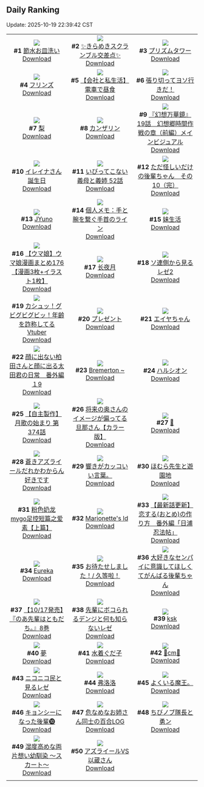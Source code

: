 ## Daily Ranking
Update: 2025-10-19 22:39:42 CST

|      |      |      |
| :----: | :----: | :----: |
| ![](https://i.pixiv.re/c/240x480/img-master/img/2025/10/17/08/52/40/136366910_p0_master1200.jpg)<br>**#1** [節水お皿洗い](https://www.pixiv.net/artworks/136366910)<br>[Download](https://i.pixiv.re/img-original/img/2025/10/17/08/52/40/136366910_p0.jpg) | ![](https://i.pixiv.re/c/240x480/img-master/img/2025/10/17/19/10/34/136380526_p0_master1200.jpg)<br>**#2** [✨きらめきスクランブル交差点✨](https://www.pixiv.net/artworks/136380526)<br>[Download](https://i.pixiv.re/img-original/img/2025/10/17/19/10/34/136380526_p0.jpg) | ![](https://i.pixiv.re/c/240x480/img-master/img/2025/10/17/00/00/14/136356600_p0_master1200.jpg)<br>**#3** [プリズムタワー](https://www.pixiv.net/artworks/136356600)<br>[Download](https://i.pixiv.re/img-original/img/2025/10/17/00/00/14/136356600_p0.png) |
| ![](https://i.pixiv.re/c/240x480/img-master/img/2025/10/17/00/00/21/136356652_p0_master1200.jpg)<br>**#4** [フリンズ](https://www.pixiv.net/artworks/136356652)<br>[Download](https://i.pixiv.re/img-original/img/2025/10/17/00/00/21/136356652_p0.jpg) | ![](https://i.pixiv.re/c/240x480/img-master/img/2025/10/17/12/00/16/136370098_p0_master1200.jpg)<br>**#5** [【会社と私生活】電車で昼食](https://www.pixiv.net/artworks/136370098)<br>[Download](https://i.pixiv.re/img-original/img/2025/10/17/12/00/16/136370098_p0.jpg) | ![](https://i.pixiv.re/c/240x480/img-master/img/2025/10/17/07/30/06/136365724_p0_master1200.jpg)<br>**#6** [張り切ってヨソ行きだ！](https://www.pixiv.net/artworks/136365724)<br>[Download](https://i.pixiv.re/img-original/img/2025/10/17/07/30/06/136365724_p0.jpg) |
| ![](https://i.pixiv.re/c/240x480/img-master/img/2025/10/17/20/30/01/136383503_p0_master1200.jpg)<br>**#7** [梨](https://www.pixiv.net/artworks/136383503)<br>[Download](https://i.pixiv.re/img-original/img/2025/10/17/20/30/01/136383503_p0.png) | ![](https://i.pixiv.re/c/240x480/img-master/img/2025/10/17/00/00/09/136356570_p0_master1200.jpg)<br>**#8** [カンザリン](https://www.pixiv.net/artworks/136356570)<br>[Download](https://i.pixiv.re/img-original/img/2025/10/17/00/00/09/136356570_p0.png) | ![](https://i.pixiv.re/c/240x480/img-master/img/2025/10/17/22/17/23/136388587_p0_master1200.jpg)<br>**#9** [『幻想万華鏡』19話　幻想郷時間作戦の章（前編）メインビジュアル](https://www.pixiv.net/artworks/136388587)<br>[Download](https://i.pixiv.re/img-original/img/2025/10/17/22/17/23/136388587_p0.jpg) |
| ![](https://i.pixiv.re/c/240x480/img-master/img/2025/10/17/00/04/19/136357111_p0_master1200.jpg)<br>**#10** [イレイナさん誕生日](https://www.pixiv.net/artworks/136357111)<br>[Download](https://i.pixiv.re/img-original/img/2025/10/17/00/04/19/136357111_p0.png) | ![](https://i.pixiv.re/c/240x480/img-master/img/2025/10/18/00/26/53/136394830_p0_master1200.jpg)<br>**#11** [いびってこない義母と義姉 52話](https://www.pixiv.net/artworks/136394830)<br>[Download](https://i.pixiv.re/img-original/img/2025/10/18/00/26/53/136394830_p0.jpg) | ![](https://i.pixiv.re/c/240x480/img-master/img/2025/10/17/20/55/21/136384549_p0_master1200.jpg)<br>**#12** [ただ怪しいだけの後輩ちゃん　その10（完）](https://www.pixiv.net/artworks/136384549)<br>[Download](https://i.pixiv.re/img-original/img/2025/10/17/20/55/21/136384549_p0.png) |
| ![](https://i.pixiv.re/c/240x480/img-master/img/2025/10/17/00/00/27/136356681_p0_master1200.jpg)<br>**#13** [JYuno](https://www.pixiv.net/artworks/136356681)<br>[Download](https://i.pixiv.re/img-original/img/2025/10/17/00/00/27/136356681_p0.jpg) | ![](https://i.pixiv.re/c/240x480/img-master/img/2025/10/18/06/00/11/136401920_p0_master1200.jpg)<br>**#14** [個人メモ：手と腕を繋ぐ手首のライン](https://www.pixiv.net/artworks/136401920)<br>[Download](https://i.pixiv.re/img-original/img/2025/10/18/06/00/11/136401920_p0.jpg) | ![](https://i.pixiv.re/c/240x480/img-master/img/2025/10/17/19/24/01/136380948_p0_master1200.jpg)<br>**#15** [妹生活](https://www.pixiv.net/artworks/136380948)<br>[Download](https://i.pixiv.re/img-original/img/2025/10/17/19/24/01/136380948_p0.jpg) |
| ![](https://i.pixiv.re/c/240x480/img-master/img/2025/10/17/00/01/04/136356807_p0_master1200.jpg)<br>**#16** [【ウマ娘】ウマ娘漫画まとめ176【漫画3枚+イラスト1枚】](https://www.pixiv.net/artworks/136356807)<br>[Download](https://i.pixiv.re/img-original/img/2025/10/17/00/01/04/136356807_p0.jpg) | ![](https://i.pixiv.re/c/240x480/img-master/img/2025/10/18/02/21/56/136398401_p0_master1200.jpg)<br>**#17** [长夜月](https://www.pixiv.net/artworks/136398401)<br>[Download](https://i.pixiv.re/img-original/img/2025/10/18/02/21/56/136398401_p0.jpg) | ![](https://i.pixiv.re/c/240x480/img-master/img/2025/10/17/00/01/13/136356842_p0_master1200.jpg)<br>**#18** [ソ連側から見るレゼ2](https://www.pixiv.net/artworks/136356842)<br>[Download](https://i.pixiv.re/img-original/img/2025/10/17/00/01/13/136356842_p0.jpg) |
| ![](https://i.pixiv.re/c/240x480/img-master/img/2025/10/17/21/15/10/136385688_p0_master1200.jpg)<br>**#19** [カシュッ！グビグビグビッ！年齢を詐称してるVtuber](https://www.pixiv.net/artworks/136385688)<br>[Download](https://i.pixiv.re/img-original/img/2025/10/17/21/15/10/136385688_p0.png) | ![](https://i.pixiv.re/c/240x480/img-master/img/2025/10/17/20/34/46/136383740_p0_master1200.jpg)<br>**#20** [プレゼント](https://www.pixiv.net/artworks/136383740)<br>[Download](https://i.pixiv.re/img-original/img/2025/10/17/20/34/46/136383740_p0.png) | ![](https://i.pixiv.re/c/240x480/img-master/img/2025/10/18/18/00/25/136419236_p0_master1200.jpg)<br>**#21** [エイヤちゃん](https://www.pixiv.net/artworks/136419236)<br>[Download](https://i.pixiv.re/img-original/img/2025/10/18/18/00/25/136419236_p0.jpg) |
| ![](https://i.pixiv.re/c/240x480/img-master/img/2025/10/18/14/19/59/136412865_p0_master1200.jpg)<br>**#22** [顔に出ない柏田さんと顔に出る太田君の日常　番外編１9](https://www.pixiv.net/artworks/136412865)<br>[Download](https://i.pixiv.re/img-original/img/2025/10/18/14/19/59/136412865_p0.jpg) | ![](https://i.pixiv.re/c/240x480/img-master/img/2025/10/17/15/55/04/136374685_p0_master1200.jpg)<br>**#23** [Bremerton ~](https://www.pixiv.net/artworks/136374685)<br>[Download](https://i.pixiv.re/img-original/img/2025/10/17/15/55/04/136374685_p0.jpg) | ![](https://i.pixiv.re/c/240x480/img-master/img/2025/10/17/00/00/16/136356615_p0_master1200.jpg)<br>**#24** [ハルシオン](https://www.pixiv.net/artworks/136356615)<br>[Download](https://i.pixiv.re/img-original/img/2025/10/17/00/00/16/136356615_p0.jpg) |
| ![](https://i.pixiv.re/c/240x480/img-master/img/2025/10/17/00/03/32/136357057_p0_master1200.jpg)<br>**#25** [【自主製作】月歌の始まり 第374話](https://www.pixiv.net/artworks/136357057)<br>[Download](https://i.pixiv.re/img-original/img/2025/10/17/00/03/32/136357057_p0.jpg) | ![](https://i.pixiv.re/c/240x480/img-master/img/2025/10/17/00/00/53/136356781_p0_master1200.jpg)<br>**#26** [将来の奥さんのイメージが偏ってる旦那さん【カラー版】](https://www.pixiv.net/artworks/136356781)<br>[Download](https://i.pixiv.re/img-original/img/2025/10/17/00/00/53/136356781_p0.jpg) | ![](https://i.pixiv.re/c/240x480/img-master/img/2025/10/18/00/00/04/136393093_p0_master1200.jpg)<br>**#27** [🌸](https://www.pixiv.net/artworks/136393093)<br>[Download](https://i.pixiv.re/img-original/img/2025/10/18/00/00/04/136393093_p0.png) |
| ![](https://i.pixiv.re/c/240x480/img-master/img/2025/10/17/20/06/07/136382607_p0_master1200.jpg)<br>**#28** [蒼きアズライールだれかわからん好きです](https://www.pixiv.net/artworks/136382607)<br>[Download](https://i.pixiv.re/img-original/img/2025/10/17/20/06/07/136382607_p0.jpg) | ![](https://i.pixiv.re/c/240x480/img-master/img/2025/10/18/12/33/07/136410321_p0_master1200.jpg)<br>**#29** [響きがカッコいい言葉。](https://www.pixiv.net/artworks/136410321)<br>[Download](https://i.pixiv.re/img-original/img/2025/10/18/12/33/07/136410321_p0.jpg) | ![](https://i.pixiv.re/c/240x480/img-master/img/2025/10/18/21/19/52/136427297_p0_master1200.jpg)<br>**#30** [ほむら先生と遊園地](https://www.pixiv.net/artworks/136427297)<br>[Download](https://i.pixiv.re/img-original/img/2025/10/18/21/19/52/136427297_p0.png) |
| ![](https://i.pixiv.re/c/240x480/img-master/img/2025/10/17/20/06/07/136382609_p0_master1200.jpg)<br>**#31** [粉色奶龙 mygo足控短篇之爱素【上篇】](https://www.pixiv.net/artworks/136382609)<br>[Download](https://i.pixiv.re/img-original/img/2025/10/17/20/06/07/136382609_p0.jpg) | ![](https://i.pixiv.re/c/240x480/img-master/img/2025/10/17/11/03/11/136369103_p0_master1200.jpg)<br>**#32** [Marionette's ld](https://www.pixiv.net/artworks/136369103)<br>[Download](https://i.pixiv.re/img-original/img/2025/10/17/11/03/11/136369103_p0.jpg) | ![](https://i.pixiv.re/c/240x480/img-master/img/2025/10/17/12/25/07/136370715_p0_master1200.jpg)<br>**#33** [【最新話更新】恋する(おとめ)の作り方　番外編「日浦忍法帖」](https://www.pixiv.net/artworks/136370715)<br>[Download](https://i.pixiv.re/img-original/img/2025/10/17/12/25/07/136370715_p0.jpg) |
| ![](https://i.pixiv.re/c/240x480/img-master/img/2025/10/18/12/09/32/136409747_p0_master1200.jpg)<br>**#34** [Eureka](https://www.pixiv.net/artworks/136409747)<br>[Download](https://i.pixiv.re/img-original/img/2025/10/18/12/09/32/136409747_p0.jpg) | ![](https://i.pixiv.re/c/240x480/img-master/img/2025/10/17/19/47/47/136381731_p0_master1200.jpg)<br>**#35** [お待たせしました！/ 久等啦！](https://www.pixiv.net/artworks/136381731)<br>[Download](https://i.pixiv.re/img-original/img/2025/10/17/19/47/47/136381731_p0.jpg) | ![](https://i.pixiv.re/c/240x480/img-master/img/2025/10/17/19/04/50/136380303_p0_master1200.jpg)<br>**#36** [大好きなセンパイに意識してほしくてがんばる後輩ちゃん](https://www.pixiv.net/artworks/136380303)<br>[Download](https://i.pixiv.re/img-original/img/2025/10/17/19/04/50/136380303_p0.jpg) |
| ![](https://i.pixiv.re/c/240x480/img-master/img/2025/10/17/01/54/00/136360682_p0_master1200.jpg)<br>**#37** [【10/17発売】『のあ先輩はともだち。』8巻](https://www.pixiv.net/artworks/136360682)<br>[Download](https://i.pixiv.re/img-original/img/2025/10/17/01/54/00/136360682_p0.jpg) | ![](https://i.pixiv.re/c/240x480/img-master/img/2025/10/18/00/26/56/136394833_p0_master1200.jpg)<br>**#38** [先輩にボコられるデンジと何も知らないレゼ](https://www.pixiv.net/artworks/136394833)<br>[Download](https://i.pixiv.re/img-original/img/2025/10/18/00/26/56/136394833_p0.png) | ![](https://i.pixiv.re/c/240x480/img-master/img/2025/10/18/00/17/50/136394480_p0_master1200.jpg)<br>**#39** [ksk](https://www.pixiv.net/artworks/136394480)<br>[Download](https://i.pixiv.re/img-original/img/2025/10/18/00/17/50/136394480_p0.png) |
| ![](https://i.pixiv.re/c/240x480/img-master/img/2025/10/18/17/32/15/136418282_p0_master1200.jpg)<br>**#40** [夢](https://www.pixiv.net/artworks/136418282)<br>[Download](https://i.pixiv.re/img-original/img/2025/10/18/17/32/15/136418282_p0.png) | ![](https://i.pixiv.re/c/240x480/img-master/img/2025/10/18/18/47/54/136420890_p0_master1200.jpg)<br>**#41** [水着ぐだ子](https://www.pixiv.net/artworks/136420890)<br>[Download](https://i.pixiv.re/img-original/img/2025/10/18/18/47/54/136420890_p0.jpg) | ![](https://i.pixiv.re/c/240x480/img-master/img/2025/10/17/20/27/53/136383422_p0_master1200.jpg)<br>**#42** [🖤cm🤍](https://www.pixiv.net/artworks/136383422)<br>[Download](https://i.pixiv.re/img-original/img/2025/10/17/20/27/53/136383422_p0.png) |
| ![](https://i.pixiv.re/c/240x480/img-master/img/2025/10/18/00/00/15/136393142_p0_master1200.jpg)<br>**#43** [ニコニコ民と見るレゼ](https://www.pixiv.net/artworks/136393142)<br>[Download](https://i.pixiv.re/img-original/img/2025/10/18/00/00/15/136393142_p0.jpg) | ![](https://i.pixiv.re/c/240x480/img-master/img/2025/10/17/19/15/32/136380693_p0_master1200.jpg)<br>**#44** [弗洛洛](https://www.pixiv.net/artworks/136380693)<br>[Download](https://i.pixiv.re/img-original/img/2025/10/17/19/15/32/136380693_p0.jpg) | ![](https://i.pixiv.re/c/240x480/img-master/img/2025/10/18/00/34/33/136395215_p0_master1200.jpg)<br>**#45** [よくいる魔王。](https://www.pixiv.net/artworks/136395215)<br>[Download](https://i.pixiv.re/img-original/img/2025/10/18/00/34/33/136395215_p0.jpg) |
| ![](https://i.pixiv.re/c/240x480/img-master/img/2025/10/18/00/05/33/136393832_p0_master1200.jpg)<br>**#46** [キョンシーになった後輩❿](https://www.pixiv.net/artworks/136393832)<br>[Download](https://i.pixiv.re/img-original/img/2025/10/18/00/05/33/136393832_p0.jpg) | ![](https://i.pixiv.re/c/240x480/img-master/img/2025/10/17/01/41/30/136360403_p0_master1200.jpg)<br>**#47** [危なめなお姉さん同士の百合LOG](https://www.pixiv.net/artworks/136360403)<br>[Download](https://i.pixiv.re/img-original/img/2025/10/17/01/41/30/136360403_p0.jpg) | ![](https://i.pixiv.re/c/240x480/img-master/img/2025/10/17/19/57/36/136382031_p0_master1200.jpg)<br>**#48** [ちびノブ隊長と勇ン](https://www.pixiv.net/artworks/136382031)<br>[Download](https://i.pixiv.re/img-original/img/2025/10/17/19/57/36/136382031_p0.jpg) |
| ![](https://i.pixiv.re/c/240x480/img-master/img/2025/10/17/18/00/40/136377865_p0_master1200.jpg)<br>**#49** [湿度高めな両片想い幼馴染 〜スカート〜](https://www.pixiv.net/artworks/136377865)<br>[Download](https://i.pixiv.re/img-original/img/2025/10/17/18/00/40/136377865_p0.jpg) | ![](https://i.pixiv.re/c/240x480/img-master/img/2025/10/18/13/38/16/136411868_p0_master1200.jpg)<br>**#50** [アズライールVS以蔵さん](https://www.pixiv.net/artworks/136411868)<br>[Download](https://i.pixiv.re/img-original/img/2025/10/18/13/38/16/136411868_p0.jpg) |
|      |
